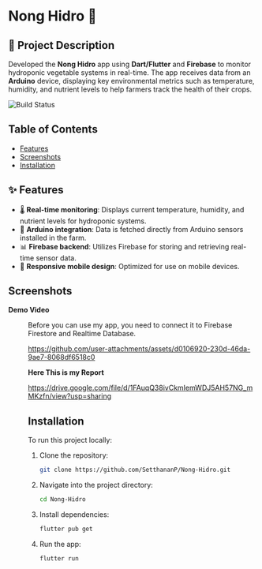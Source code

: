 # Nong Hidro 🌿

## 📝 Project Description
Developed the **Nong Hidro** app using **Dart/Flutter** and **Firebase** to monitor hydroponic vegetable systems in real-time. The app receives data from an **Arduino** device, displaying key environmental metrics such as temperature, humidity, and nutrient levels to help farmers track the health of their crops.

![Build Status](https://img.shields.io/badge/build-Complete-brightgreen)

## Table of Contents
- [Features](#features)
- [Screenshots](#screenshots)
- [Installation](#installation)

## ✨ Features
- 🌡️ **Real-time monitoring**: Displays current temperature, humidity, and nutrient levels for hydroponic systems.
- 📡 **Arduino integration**: Data is fetched directly from Arduino sensors installed in the farm.
- 📊 **Firebase backend**: Utilizes Firebase for storing and retrieving real-time sensor data.
- 📱 **Responsive mobile design**: Optimized for use on mobile devices.

## Screenshots
**Demo Video** <br> <dd>Before you can use my app, you need to connect it to Firebase Firestore and Realtime Database.

https://github.com/user-attachments/assets/d0106920-230d-46da-9ae7-8068df6518c0

**Here This is my Report**

https://drive.google.com/file/d/1FAuqQ38ivCkmIemWDJ5AH57NG_mMKzfn/view?usp=sharing



## Installation
To run this project locally:

1. Clone the repository:
   ```bash
   git clone https://github.com/SetthananP/Nong-Hidro.git

2. Navigate into the project directory:
   ```bash
   cd Nong-Hidro

3. Install dependencies:
   ```bash
   flutter pub get

4. Run the app:
   ```bash
   flutter run

